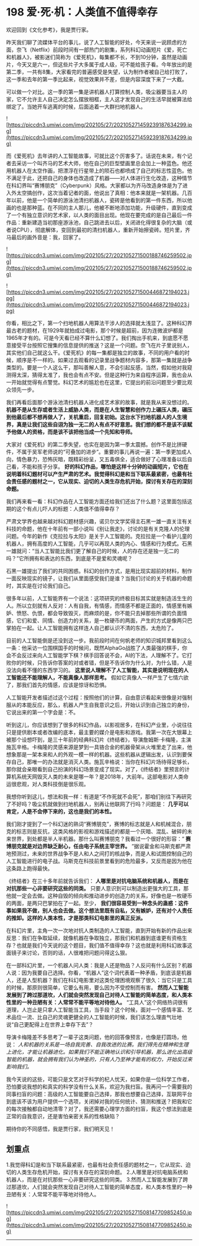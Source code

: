 # 198 爱·死·机：人类值不值得幸存

欢迎回到《文化参考》，我是贾行家。

昨天我们聊了流媒体平台的事儿，说了人工智能的好处，今天来说一说顾虑的方面，奈飞（Netflix）前段时间有一部热门的剧集，系列科幻动画短片《爱，死亡和机器人》，被影迷们简称为《爱死机》，每集都不长，不到10分钟，虽然是动画片，今天又是六一，但这些片子大多属于成人级，可不能给孩子看。今年放出的是第二季，一共有8集，大家看完的普遍感受是失望，认为制作者被自己给打败了，这一季和去年的第一季比起来，视觉效果并不差，但是内容深度下来了一大截。

可以做一个对比。这一季的第一集是讲机器人打算控制人类，吸尘器要当主人的家，它不允许主人自己决定怎么摆放相框，主人这才发现自己的生活早就被算法给绑定了。当她开车逃离的时候，后面追着一大群扫地机器人。

![https://piccdn3.umiwi.com/img/202105/27/202105271459239187634299.jpg](https://piccdn3.umiwi.com/img/202105/27/202105271459239187634299.jpg)

而《爱死机》去年讲的人工智能故事，可就比这个厉害多了。话说在未来，有个记者去采访一个叫齐马的艺术大师，他在自己的巨型壁画里总会加上一种蓝色。他还用机器人在太空作画，把漂浮在行星带上的陨石也都喷成了自己的标志性蓝色。他不满足于此，还把自己的身体也改造成了机器——对人体进行生化改造，这种情节在科幻界叫“赛博朋克”（Cyberpunk）风格。大家都以为齐马改造身体是为了进入外太空搞创作，这次当着记者的面，他说出了真相：他本来就是一架机器。几百年以前，他是一个简单的游泳池清扫机器人，瓷砖是他看到的第一件东西，所以他画的也是那种蓝。在不同的主人那儿，他被不断地添加功能，升级硬件，直到变成了一个有独立意识的艺术家，以人类的面目出现。他现在要完成的是自己最后一件作品：重新建造当初那座游泳池，自己跳进去以后，关闭进化得很复杂的大脑（或者说CPU），彻底解体，变回到最初的清扫机器人，重新开始擦瓷砖。短片里，齐马最后的画外音是：我，回家了。

![https://piccdn3.umiwi.com/img/202105/27/202105271500188746259502.jpg](https://piccdn3.umiwi.com/img/202105/27/202105271500188746259502.jpg)

![https://piccdn3.umiwi.com/img/202105/27/202105271500446872194023.jpg](https://piccdn3.umiwi.com/img/202105/27/202105271500446872194023.jpg)

你看，相比之下，第一个扫地机器人用算法干涉人的选择就太浅显了。这种科幻界最古老的题材，在1929年就拍成过电影，那个时候是超前，因为连微波炉都是1965年才有的。可是今天看已经不算什么幻想了。我们掏出手机来，到底愿不愿意接受平台按照它搜集的信息提供的推送？这是一个问题。奈飞在片子里说别人，其实他们自己就这么干。《爱死机》的每一集都是独立的故事，不同的用户看的时候，顺序是不一样的。如果过去观看的记录里战争题材内容多，那第一集就是战争类型的。要是一个人这么干，那叫善解人意，不会引起反感，当然，假如他对我窥测得太深，猜得太准了，我也会有点不安。但是这种行为来自程序运算，我也会从一开始就觉得有点警觉。科幻艺术的尴尬也在这里，它提出的前沿问题至少要比观众领先一步。

我们再看后面那个游泳池清扫机器人进化成艺术家的故事，就是我从来没想过的。 **机器不是从生存或者生活上威胁人类，而是在人生智慧和创作力上碾压人类，碾压到他最后都不想再做人了，关机重启，回复初始。这台水下扫地机器人的人生境界，真是让我们这些自诩为独一无二的人有点不好意思。我们想的都不是该不该赋予他做人的资格，而是该不该把他当成一个先知和导师。**

大家对《爱死机》的第二季失望，也实在是因为第一季太震撼。创作不是比拼硬件，不属于吴军老师说的“可叠加的进步”。重要的事儿再说一遍：第一季更加成人向，情色暴力，恐怖灰暗，既精彩纷呈，又五毒俱全，适合做好了心理准备以后自己看，不能和孩子分享。 **好的科幻作品，哪怕是这样十分钟的动画短片，它也在说明着科幻题材可以产生严肃的艺术。我觉得科幻是和当下联系最紧密，也最有社会责任感的题材之一，它从现实、迫切的人类生存危机开始，探讨有关存在的深刻命题。**

我们再来看一看：科幻作品在人工智能方面还给我们还出了什么题？这里面包括这期的这个有点儿吓人的标题：人类值不值得幸存？

严肃文学界也越来越对科幻题材感兴趣，诺贝尔文学奖得主石黑一雄一直关注有关科技的命题，他在十年前有一部小说叫《别让我走》，讨论的是有关克隆人的伦理问题。今年的新作《克拉拉与太阳》是关于人工智能的。克拉拉是一个看护儿童的机器人，拥有高度的人工智能，几乎可以再现人类的内心、情感和行为模式。石黑一雄就问：“当人工智能比我们更了解自己的时候，人的存在还是独一无二的吗？”它所拥有和表达的东西，到底是不是爱和灵魂呢？

石黑一雄提出了我们的共同困惑。科幻的创作方式，是用比现实超前的材料，制作一面反映现实的镜子，让我们从里面感受我们是谁？当我们讨论的关于机器的命题时，其实是在讨论我们自己。

很多年以前，人工智能界有一个说法：这项研究的终极目标其实就是制造活生生的人。所以立刻就有人反对：人有自我，有情感，而情感不都是正面的，情感里有嫉妒、愤怒、仇恨，都会导致毁灭，而麻烦的是，你不能只去掉那些所谓的负面情感，它们和爱、同情、创造力的关系，是一枚硬币的两面，产生的方式是像两只巴掌拍在一起。让人工智能拥有这样连人自己都认识不清的东西，太危险了。

目前的人工智能倒是还没到这一步。我前段时间在何帆老师的知识城邦里看到这么一条：他采访一位围棋国手的时候问，既然AlphaGo战胜了人类最强的棋手，你会不会反过来向人工智能学下棋？棋手回答说不会，AI的下法，人理解不了。它打败你的时候，只告诉你答案的对或者错，但是不告诉你为什么对，为什么错，人是没法向看不懂的东西学习的。 **这里说人理解不了人工智能，其实是说明现在的人工智能还不能理解人，不能真像人那样思考。** 假如它真像人一样产生了七情六欲了，那我们首先的情感，应该是惊讶和恐惧。

人工智能开发者描述过这个过程：按照他们的计算，自由意识看起来很像是对强制服从的本能反应，那么，机器人产生自我意识之后，开始认识到自己独立的身份，它说出来的第一个字会是：不。

听到这儿，你应该想到了很多的科幻作品，以影视居多，在科幻产业里，小说往往只是提供剧本或者改编的底本，最主要的媒介是电影和游戏。我第一次在大银幕上被那个设想吓到，是三十年前的经典科幻片《终结者》，导演詹姆斯·卡梅隆，主演施瓦辛格。卡梅隆的灵感来源是梦到一具铬合金的机器骨架从火堆里走了出来，他想象那是一架本来和人的外观一模一样的机器。这些机器从逻辑出发，认识到要保存自己，那唯一的办法就是消灭人类。施瓦辛格说：当你在科幻片场待得足够长，那你就会亲眼看到自己扮演的科幻场景变成了现实。对了，《终结者》里预言的计算机系统天网毁灭人类的未来是哪一年？是2018年，大前年。这部电影对人类命运很悲观，对人类科技倒是很乐观。

我想你听到这儿，想法和我一样：有道是“不作死就不会死”，那咱们别往下再研究了不好吗？吸尘机就做到扫地机器人，别再让他联网了行吗？问题是： **几乎可以肯定，人是不会停下来的，这也是我们的本性。**

我们刚才提到了一个科幻迷的熟词“赛博朋克”，赛博的标志就是人和机械混合，朋克的标志则是反抗，这类风格的影视和游戏描述的都是一个灰暗、混乱、破碎的未来世界，到处都是半人半机器。那什么叫赛博朋克？我看过一个很好的形容：“ **赛博朋克就是对边界缺乏耐心，任由电子系统主宰世界。** ”据说霍金和马斯克都严肃地预测过，未来的世界战争不是人和人之间打的核战争，而是人和试图控制自己的人工智能进行的电子战。马斯克在科技前景里看到的危险最多，又反而是因为他在这条路上跑得最快。

《终结者》在三十多年前就告诉我们： **人哪里是对抗电脑系统和机器人，而是在对抗那些一心非要研究这些的同类。** 只要人意识到可以制造出更强大的工具，那他就一定会去做。这种自毁的倾向和推动进步的创造力的关系，好像也是一枚硬币的两面，是两只巴掌拍在了一起。至少， **我们很容易受到一种念头的蛊惑：这件事如果我不做，别人也会去做。这个想法里既有自私，又有嫉妒，还有对个人责任的推卸。这样的人类本性，才是那类科幻电影里的真正反派。**

在科幻片里，主角一次一次地对抗人类制造的人工智能，直到开始有新的作品出来反思：我们在争取延续，就像机器在争取独立，那我们和机器到底谁更有资格生存？也就是我们今天说的这个题目，我们值不值得幸存？这也就是利用科幻故事这面镜子来讨论，否则的话，人很难把问题问得这么狠。

在一部科幻片里，一个机器人问人类：我是人还是物品？人反问有什么区别？机器人说：因为我要自己选择。你看，“机器人”这个词代表着一种矛盾，到底该是机器人，还是人型机器？我们在科幻电影里对这类伦理困境观察了很久：当它只是工具的时候，那原则很简单，它要么有用，要么因为不受控制而有害。 **然而人工智能发展到了跨过那道坎，人们就会突然发现自己对待人工智能的简单态度，和人类本性里的一种丑陋有关：人常常不能平等地对待他人。** “工具人”这个网络热词很有道理，人岂止是只拿人工智能当工具，当手段？这个时候，面对一个感情丰富、艺术品位一流、比自己的灵魂更健全的人工智能的时候，我们该怎么理直气壮地说“自己更配得上在世界上幸存下去”？

导演卡梅隆差不多思考了一辈子这类问题，他的回答像预言，也像是打圆场，他说： *人和机器的关系是一场自我完善、自我改进的比赛。我们得先在精神和生理上进化，才能让机器进化。如果我们不能正确地认识和引导机器，那么进化出高级智能的机器，就会拥有我们认为神圣的，只有人乃至神才能有的权力，开始反过来影响我们。*

我今天说的这些，可能只是文艺对于科学的杞人忧天，如果你是一位科学工作者，恐怕要说我想的和真实的科学没有什么关系，欢迎为我扫盲。我再问一个需要我的同事扫盲的问题：高级的人工智能要自己选择，那我也想要自己选择，互联网平台到底该不该为用户提供一个选项，关闭掉对我的任何统计、猜测和推送？把我和它的每次接触都自动地清零？对了，我还需要心理学方面的扫盲，我这个想法到底是正常的自我意识，还是害怕亲密关系的性格缺陷？

期待你的不同感悟，我是贾行家，我们明天见！

## 划重点

1.我觉得科幻是和当下联系最紧密，也最有社会责任感的题材之一，它从现实、迫切的人类生存危机开始，探讨有关存在的深刻命题。
2.人哪里是对抗电脑系统和机器人，而是在对抗那些一心非要研究这些的同类。
3.然而人工智能发展到了跨过那道坎，人们就会突然发现自己对待人工智能的简单态度，和人类本性里的一种丑陋有关：人常常不能平等地对待他人。

![https://piccdn3.umiwi.com/img/202105/27/202105271508147709852450.jpg](https://piccdn3.umiwi.com/img/202105/27/202105271508147709852450.jpg)

---
